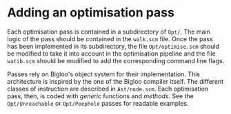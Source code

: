 # Adding an optimisation pass

Each optimisation pass is contained in a subdirectory of `Opt/`. The main logic
of the pass should be contained in the `walk.scm` file. Once the pass has been
implemented in its subdirectory, the file `Opt/optimise.scm` should be modified
to take it into account in the optimisation pipeline and the file `watib.scm`
should be modified to add the corresponding command line flags.

Passes rely on Bigloo's object system for their implementation. This
architecture is inspired by the one of the Bigloo compiler itself. The different
classes of instruction are described in `Ast/node.scm`. Each optimisation pass,
then, is coded with *generic* functions and *methods*. See the `Opt/Unreachable`
or `Opt/Peephole` passes for readable examples.
